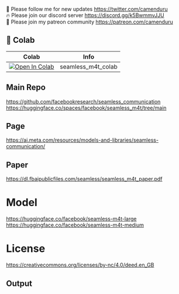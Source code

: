 🐣 Please follow me for new updates https://twitter.com/camenduru <br />
🔥 Please join our discord server https://discord.gg/k5BwmmvJJU <br />
🥳 Please join my patreon community https://patreon.com/camenduru <br />

## 🦒 Colab

| Colab | Info
| --- | --- |
[![Open In Colab](https://colab.research.google.com/assets/colab-badge.svg)](https://colab.research.google.com/github/camenduru/seamless-m4t-colab/blob/main/seamless_m4t_colab.ipynb) | seamless_m4t_colab

## Main Repo
https://github.com/facebookresearch/seamless_communication <br />
https://huggingface.co/spaces/facebook/seamless_m4t/tree/main <br />

## Page
https://ai.meta.com/resources/models-and-libraries/seamless-communication/

## Paper
https://dl.fbaipublicfiles.com/seamless/seamless_m4t_paper.pdf

# Model
https://huggingface.co/facebook/seamless-m4t-large
https://huggingface.co/facebook/seamless-m4t-medium

# License
https://creativecommons.org/licenses/by-nc/4.0/deed.en_GB

## Output

